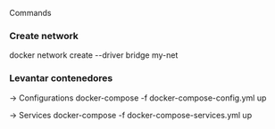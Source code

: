 Commands

### Create network
docker network create --driver bridge my-net

### Levantar contenedores

-> Configurations
docker-compose -f docker-compose-config.yml up

-> Services
docker-compose -f docker-compose-services.yml up